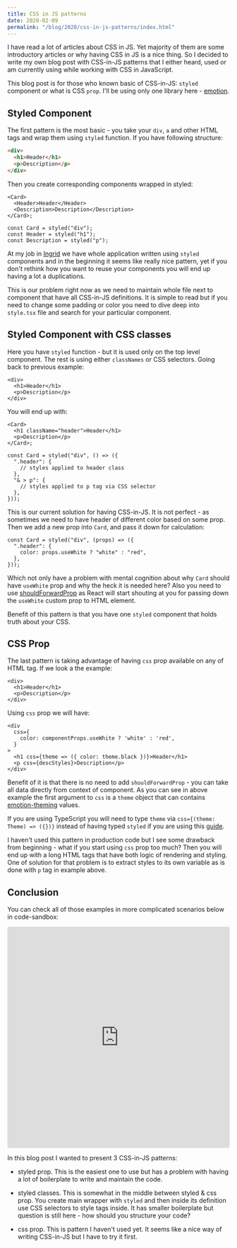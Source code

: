 ```yaml
---
title: CSS in JS patterns
date: 2020-02-09
permalink: "/blog/2020/css-in-js-patterns/index.html"
---
```


I have read a lot of articles about CSS in JS. Yet majority of them are some introductory articles
or why having CSS in JS is a nice thing. So I decided to write my own blog post with CSS-in-JS patterns
that I either heard, used or am currently using while working with CSS in JavaScript.

This blog post is for those who known basic of CSS-in-JS: `styled` component or what is CSS `prop`. I'll be using only one library here - [emotion](https://github.com/emotion-js/emotion).

## Styled Component

The first pattern is the most basic - you take your `div`, `a` and other HTML tags and wrap them
using `styled` function. If you have following structure:

```html
<div>
  <h1>Header</h1>
  <p>Description</p>
</div>
```

Then you create corresponding components wrapped in styled:

```tsx
<Card>
  <Header>Header</Header>
  <Description>Description</Description>
</Card>;

const Card = styled("div");
const Header = styled("h1");
const Description = styled("p");
```

At my job in [Ingrid](https://www.ingrid.com/) we have whole application written using `styled` components and in the beginning it seems
like really nice pattern, yet if you don't rethink how you want to reuse your components you will end
up having a lot a duplications.

This is our problem right now as we need to maintain whole file next
to component that have all CSS-in-JS definitions. It is simple to read but if you need to change some
padding or color you need to dive deep into `style.tsx` file and search for your particular component.

## Styled Component with CSS classes

Here you have `styled` function - but it is used only on the top level component. The rest
is using either `classNames` or CSS selectors. Going back to previous example:

```tsx
<div>
  <h1>Header</h1>
  <p>Description</p>
</div>
```

You will end up with:

```tsx
<Card>
  <h1 className="header">Header</h1>
  <p>Description</p>
</Card>;

const Card = styled("div", () => ({
  ".header": {
    // styles applied to header class
  },
  "& > p": {
    // styles applied to p tag via CSS selector
  },
}));
```

This is our current solution for having CSS-in-JS. It is not perfect - as sometimes we need to have
header of different color based on some prop. Then we add a new prop into `Card`, and pass it down for
calculation:

```tsx
const Card = styled("div", (props) => ({
  ".header": {
    color: props.useWhite ? "white" : "red",
  },
}));
```

Which not only have a problem with mental cognition about why `Card` should have `useWhite` prop and
why the heck it is needed here? Also you need to use [shouldForwardProp](https://emotion.sh/docs/styled#customizing-prop-forwarding) as React will start shouting at you for passing down the `useWhite` custom prop to HTML element.

Benefit of this pattern is that you have one `styled` component that holds truth about your CSS.

## CSS Prop

The last pattern is taking advantage of having `css` prop available on any of HTML tag. If we look
a the example:

```tsx
<div>
  <h1>Header</h1>
  <p>Description</p>
</div>
```

Using `css` prop we will have:

```tsx
<div
  css={
    color: componentProps.useWhite ? 'white' : 'red',
  }
>
  <h1 css={theme => ({ color: theme.black })}>Header</h1>
  <p css={descStyles}>Description</p>
</div>
```

Benefit of it is that there is no need to add `shouldForwardProp` - you can take all data directly
from context of component. As you can see in above example the first argument to `css` is a `theme`
object that can contains [emotion-theming]() values.

If you are using TypeScript you will need to type `theme` via `css={(theme: Theme) => ({})}` instead
of having typed `styled` if you are using this [guide]().

I haven't used this pattern in production code but I see some drawback from beginning - what if you
start using `css` prop too much? Then you will end up with a long HTML tags that have both logic of
rendering and styling. One of solution for that problem is to extract styles to its own variable as
is done with `p` tag in example above.

## Conclusion

You can check all of those examples in more complicated scenarios below in code-sandbox:

<iframe
     src="https://codesandbox.io/embed/css-in-js-patterns-zz7ns?fontsize=14&hidenavigation=1&theme=dark"
     style="width:100%; height:500px; border:0; border-radius: 4px; overflow:hidden;"
     title="css in js patterns"
     allow="geolocation; microphone; camera; midi; vr; accelerometer; gyroscope; payment; ambient-light-sensor; encrypted-media; usb"
     sandbox="allow-modals allow-forms allow-popups allow-scripts allow-same-origin"
   ></iframe>

In this blog post I wanted to present 3 CSS-in-JS patterns:

- styled prop. This is the easiest one to use but has a problem with having a lot of boilerplate to
  write and maintain the code.

- styled classes. This is somewhat in the middle between styled & css prop. You create main wrapper
  with `styled` and then inside its definition use CSS selectors to style tags inside. It has smaller
  boilerplate but question is still here - how should you structure your code?

- css prop. This is pattern I haven't used yet. It seems like a nice way of writing CSS-in-JS but
  I have to try it first.

